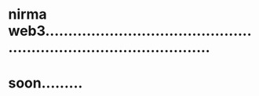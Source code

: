 # nirma web3.........................................................................................
# soon.........

